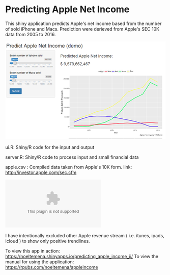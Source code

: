 # Predicting Apple Net Income

This shiny application predicts Apple's net income based from the number of sold iPhone and Macs. Prediction were derieved from Apple's SEC 10K data from 2005 to 2016.

![AppleIncome](https://github.com/ntemena720/PredictAppleIncome/blob/master/apple.PNG)

ui.R: Shiny/R code for the input and output   

server.R: Shiny/R code to process input and small financial data   

apple.csv : Compiled data taken from Apple's 10K form. link: http://investor.apple.com/sec.cfm    

![AppleSecForms](https://github.com/ntemena720/PredictAppleIncome/blob/master/apple.csv)   

I have intentionally excluded other Apple revenue stream ( i.e. itunes, ipads, icloud ) to show only positive trendlines.

To view this app in action: https://noeltemena.shinyapps.io/predicting_apple_income_ii/
To view the manual for using the application: https://rpubs.com/noeltemena/appleincome
